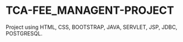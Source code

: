 # TCA-FEE_MANAGENT-PROJECT
Project using HTML, CSS, BOOTSTRAP, JAVA, SERVLET, JSP, JDBC, POSTGRESQL.
